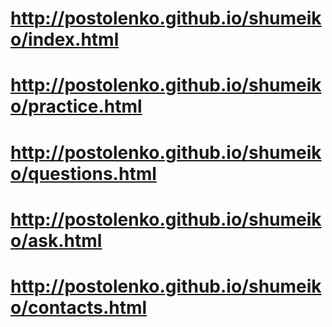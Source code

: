 # http://postolenko.github.io/shumeiko/index.html
# http://postolenko.github.io/shumeiko/practice.html
# http://postolenko.github.io/shumeiko/questions.html
# http://postolenko.github.io/shumeiko/ask.html
# http://postolenko.github.io/shumeiko/contacts.html